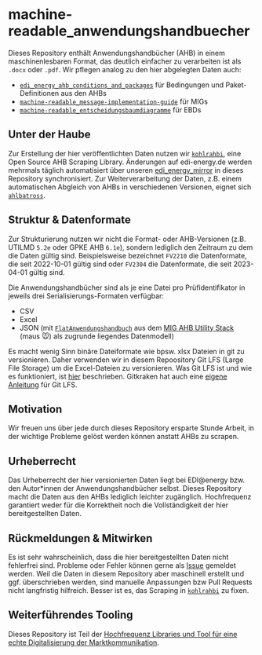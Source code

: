 # machine-readable_anwendungshandbuecher

Dieses Repository enthält Anwendungshandbücher (AHB) in einem maschinenlesbaren Format, das deutlich einfacher zu verarbeiten ist als `.docx` oder `.pdf`.
Wir pflegen analog zu den hier abgelegten Daten auch:

- [`edi_energy_ahb_conditions_and_packages`](https://github.com/Hochfrequenz/edi_energy_ahb_conditions_and_packages) für Bedingungen und Paket-Definitionen aus den AHBs
- [`machine-readable_message-implementation-guide`](https://github.com/Hochfrequenz/machine-readable_message-implementation-guide) für MIGs
- [`machine-readable_entscheidungsbaumdiagramme`](https://github.com/Hochfrequenz/machine-readable_entscheidungsbaumdiagramme/) für EBDs

## Unter der Haube

Zur Erstellung der hier veröffentlichten Daten nutzen wir [`kohlrahbi`](https://github.com/Hochfrequenz/kohlrahbi/), eine Open Source AHB Scraping Library.
Änderungen auf edi-energy.de werden mehrmals täglich automatisiert über unseren [edi_energy_mirror](https://github.com/Hochfrequenz/edi_energy_mirror) in dieses Repository synchronisiert.
Zur Weiterverarbeitung der Daten, z.B. einem automatischen Abgleich von AHBs in verschiedenen Versionen, eignet sich [`ahlbatross`](https://github.com/Hochfrequenz/kohlrahbi/).

## Struktur & Datenformate

Zur Strukturierung nutzen wir nicht die Format- oder AHB-Versionen (z.B. UTILMD `5.2e` oder GPKE AHB `6.1e`), sondern lediglich den Zeitraum zu dem die Daten gültig sind.
Beispielsweise bezeichnet `FV2210` die Datenformate, die seit 2022-10-01 gültig sind oder `FV2304` die Datenformate, die seit 2023-04-01 gültig sind.

Die Anwendungshandbücher sind als je eine Datei pro Prüfidentifikator in jeweils drei Serialisierungs-Formaten verfügbar:

- CSV
- Excel
- JSON (mit [`FlatAnwendungshandbuch`](https://mig-ahb-utility-stack.readthedocs.io/en/stable/api/maus.models.html#maus.models.anwendungshandbuch.FlatAnwendungshandbuch) aus dem [MIG AHB Utility Stack](https://github.com/Hochfrequenz/mig_ahb_utility_stack/) (maus 🐭) als zugrunde liegendes Datenmodell)

Es macht wenig Sinn binäre Dateiformate wie bpsw. xlsx Dateien in git zu versionieren.
Daher verwenden wir in diesem Repoository Git LFS (Large File Storage) um die Excel-Dateien zu versionieren.
Was Git LFS ist und wie es funktioniert, ist [hier](https://git-lfs.github.com/) beschrieben.
Gitkraken hat auch eine [eigene Anleitung](https://help.gitkraken.com/gitkraken-client/git-lfs/) für Git LFS.

## Motivation

Wir freuen uns über jede durch dieses Repository ersparte Stunde Arbeit, in der wichtige Probleme gelöst werden können anstatt AHBs zu scrapen.

## Urheberrecht

Das Urheberrecht der hier versionierten Daten liegt bei EDI@energy bzw. den Autor\*innen der Anwendungshandbücher selbst.
Dieses Repository macht die Daten aus den AHBs lediglich leichter zugänglich.
Hochfrequenz garantiert weder für die Korrektheit noch die Vollständigkeit der hier bereitgestellten Daten.

## Rückmeldungen & Mitwirken

Es ist sehr wahrscheinlich, dass die hier bereitgestellten Daten nicht fehlerfrei sind.
Probleme oder Fehler können gerne als [Issue](https://github.com/Hochfrequenz/machine-readable_anwendungshandbuecher/issues/new) gemeldet werden.
Weil die Daten in diesem Repository aber maschinell erstellt und ggf. überschrieben werden, sind manuelle Anpassungen bzw Pull Requests nicht langfristig hilfreich.
Besser ist es, das Scraping in [`kohlrahbi`](https://github.com/Hochfrequenz/kohlrahbi/) zu fixen.

## Weiterführendes Tooling

Dieses Repository ist Teil der [Hochfrequenz Libraries und Tool für eine echte Digitalisierung der Marktkommunikation](https://github.com/Hochfrequenz/digital_market_communication/).

